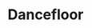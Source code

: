 ---
title: "Dancefloor"
type: "thumb"
weight: 7
draft: false
url_sml: "/images/illustration/thumbs/sml/dancefloor"
url_lge: "/images/illustration/thumbs/lge/dancefloor"
alt: "Stylised illustration of people dancing on a dancefloor"
---